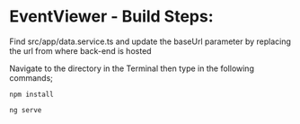 # EventViewer - Build Steps:
 
Find src/app/data.service.ts and update the baseUrl parameter by replacing the url from where back-end is hosted

Navigate to the directory in the Terminal then type in the following commands;

`npm install`

`ng serve`
